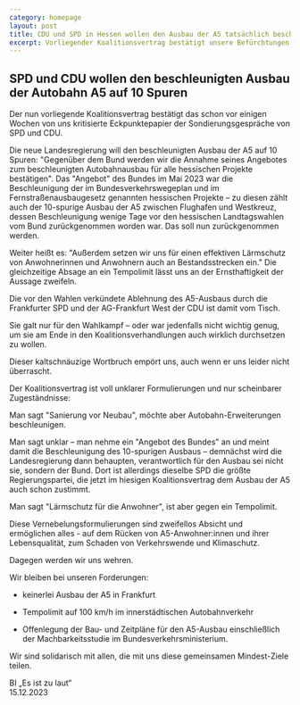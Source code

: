 ```yaml
---
category: homepage
layout: post
title: CDU und SPD in Hessen wollen den Ausbau der A5 tatsächlich beschleunigen
excerpt: Vorliegender Koalitionsvertrag bestätigt unsere Befürchtungen für eine erneute Beschleunigung des Autobahnausbaus.
---
```

## SPD und CDU wollen den beschleunigten Ausbau der Autobahn A5 auf 10 Spuren

Der nun vorliegende Koalitionsvertrag bestätigt das schon vor einigen Wochen von uns kritisierte Eckpunktepapier der Sondierungsgespräche von SPD  und CDU.

Die neue Landesregierung will den beschleunigten Ausbau der A5 auf 10 Spuren: "Gegenüber dem Bund werden wir die Annahme seines Angebotes zum beschleunigten Autobahnausbau für alle hessischen Projekte bestätigen". Das "Angebot" des Bundes im Mai 2023 war die Beschleunigung der im Bundesverkehrswegeplan und im Fernstraßenausbaugesetz genannten hessischen Projekte – zu diesen zählt auch der 10-spurige Ausbau der A5 zwischen Flughafen und Westkreuz, dessen Beschleunigung wenige Tage vor den hessischen Landtagswahlen vom Bund zurückgenommen worden war. Das soll nun zurückgenommen werden.

Weiter heißt es:  "Außerdem setzen wir uns für einen effektiven Lärmschutz von Anwohnerinnen und Anwohnern auch an Bestandsstrecken ein."
Die gleichzeitige Absage an ein Tempolimit lässt uns an der Ernsthaftigkeit der Aussage zweifeln.

Die vor den Wahlen verkündete Ablehnung des A5-Ausbaus durch die Frankfurter SPD und der AG-Frankfurt West der CDU ist damit vom Tisch.

Sie galt nur für den Wahlkampf – oder war jedenfalls nicht wichtig genug, um sie am Ende in den Koalitionsverhandlungen auch wirklich durchsetzen zu wollen.

Dieser kaltschnäuzige Wortbruch empört uns, auch wenn er uns leider nicht überrascht.  

Der Koalitionsvertrag ist voll unklarer Formulierungen und nur scheinbarer Zugeständnisse:

Man sagt "Sanierung vor Neubau", möchte aber Autobahn-Erweiterungen beschleunigen.

Man sagt unklar – man nehme ein "Angebot des Bundes" an und meint damit die Beschleunigung des 10-spurigen Ausbaus – demnächst wird die Landesregierung dann behaupten, verantwortlich für den Ausbau sei nicht sie, sondern der Bund. Dort ist allerdings dieselbe SPD die größte Regierungspartei, die jetzt im hiesigen Koalitionsvertrag dem Ausbau der A5 auch schon zustimmt.

Man sagt "Lärmschutz für die Anwohner", ist aber gegen ein Tempolimit.  

Diese Vernebelungsformulierungen sind zweifellos Absicht und ermöglichen alles - auf dem Rücken von A5-Anwohner:innen und ihrer Lebensqualität, zum Schaden von Verkehrswende und Klimaschutz.

Dagegen werden wir uns wehren.

Wir bleiben bei unseren Forderungen:

- keinerlei Ausbau der A5 in Frankfurt

- Tempolimit auf 100 km/h im innerstädtischen Autobahnverkehr

- Offenlegung der Bau- und Zeitpläne für den A5-Ausbau einschließlich der Machbarkeitsstudie im Bundesverkehrsministerium.

Wir sind solidarisch mit allen, die mit uns diese gemeinsamen Mindest-Ziele teilen.

BI „Es ist zu laut“ \
15.12.2023
